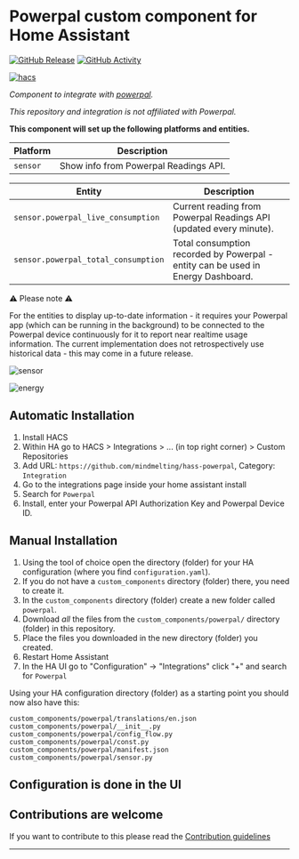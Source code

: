 # Powerpal custom component for Home Assistant

[![GitHub Release][releases-shield]][releases]
[![GitHub Activity][commits-shield]][commits]

[![hacs][hacsbadge]][hacs]

_Component to integrate with [powerpal][powerpal]._

_This repository and integration is not affiliated with Powerpal._

**This component will set up the following platforms and entities.**

Platform | Description
-- | --
`sensor` | Show info from Powerpal Readings API.

Entity | Description
-- | --
`sensor.powerpal_live_consumption` | Current reading from Powerpal Readings API (updated every minute).
`sensor.powerpal_total_consumption` | Total consumption recorded by Powerpal - entity can be used in Energy Dashboard.

⚠️ Please note ⚠️

For the entities to display up-to-date information - it requires your Powerpal app (which can be running in the background) to be connected to the Powerpal device continuously for it to report near realtime usage information. The current implementation does not retrospectively use historical data - this may come in a future release.

![sensor][sensorimg]

![energy][energyimg]

## Automatic Installation

1. Install HACS
2. Within HA go to HACS > Integrations > ... (in top right corner) > Custom Repositories
3. Add URL: `https://github.com/mindmelting/hass-powerpal`, Category: `Integration`
4. Go to the integrations page inside your home assistant install
5. Search for `Powerpal`
6. Install, enter your Powerpal API Authorization Key and Powerpal Device ID.

## Manual Installation

1. Using the tool of choice open the directory (folder) for your HA configuration (where you find `configuration.yaml`).
2. If you do not have a `custom_components` directory (folder) there, you need to create it.
3. In the `custom_components` directory (folder) create a new folder called `powerpal`.
4. Download _all_ the files from the `custom_components/powerpal/` directory (folder) in this repository.
5. Place the files you downloaded in the new directory (folder) you created.
6. Restart Home Assistant
7. In the HA UI go to "Configuration" -> "Integrations" click "+" and search for `Powerpal`

Using your HA configuration directory (folder) as a starting point you should now also have this:

```text
custom_components/powerpal/translations/en.json
custom_components/powerpal/__init__.py
custom_components/powerpal/config_flow.py
custom_components/powerpal/const.py
custom_components/powerpal/manifest.json
custom_components/powerpal/sensor.py
```

## Configuration is done in the UI

<!---->

## Contributions are welcome

If you want to contribute to this please read the [Contribution guidelines](CONTRIBUTING.md)

***

[powerpal]: https://github.com/mindmelting/powerpal
[commits-shield]: https://img.shields.io/github/commit-activity/y/mindmelting/hass-powerpal.svg?style=for-the-badge
[commits]: https://github.com/mindmelting/hass-powerpal/commits/master
[hacs]: https://hacs.xyz
[hacsbadge]: https://img.shields.io/badge/HACS-Custom-orange.svg?style=for-the-badge
[releases-shield]: https://img.shields.io/github/release/mindmelting/hass-powerpal.svg?style=for-the-badge
[releases]: https://github.com/mindmelting/hass-powerpal/releases
[sensorimg]: sensor.png
[energyimg]: energy.png

